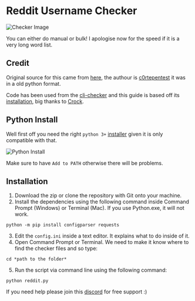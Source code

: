 # Reddit Username Checker
  ![Checker Image](https://i.imgur.com/YgLHd0z.png)
  
  You can either do manual or bulk!
  I apologise now for the speed if it is a very long word list.
  
## Credit

  Original source for this came from [here](https://youtu.be/96EBlrKOpH4), the authour is [c0rtepentest](https://twitter.com/c0rtepentest) it was in a old python format.
  
  Code has been used from the [cli-checker](https://github.com/crock/cli-checker) and this guide is based off its [installation](https://github.com/crock/cli-checker/wiki/Installation), big thanks to [Crock](https://github.com/crock).
  
## Python Install

  Well first off you need the right `python 3+` [installer](https://www.python.org/downloads/) given it is only compatible with that.
  
  ![Python Install](https://i.imgur.com/xw0RAb0.png)
  
  Make sure to have `Add to PATH` otherwise there will be problems.
## Installation

1. Download the zip or clone the repository with Git onto your machine.
2. Install the dependencies using the following command inside Command Prompt (Windows) or Terminal (Mac). If you use Python.exe, it will not work.

```
python -m pip install configparser requests
```

3. Edit the `config.ini` inside a text editor. It explains what to do inside of it.
4. Open Command Prompt or Terminal. We need to make it know where to find the checker files and so type:

```
cd *path to the folder*
```

5. Run the script via command line using the following command:

```
python reddit.py
```

If you need help please join this [discord](https://discord.gg/hpbQayV) for free support :)
